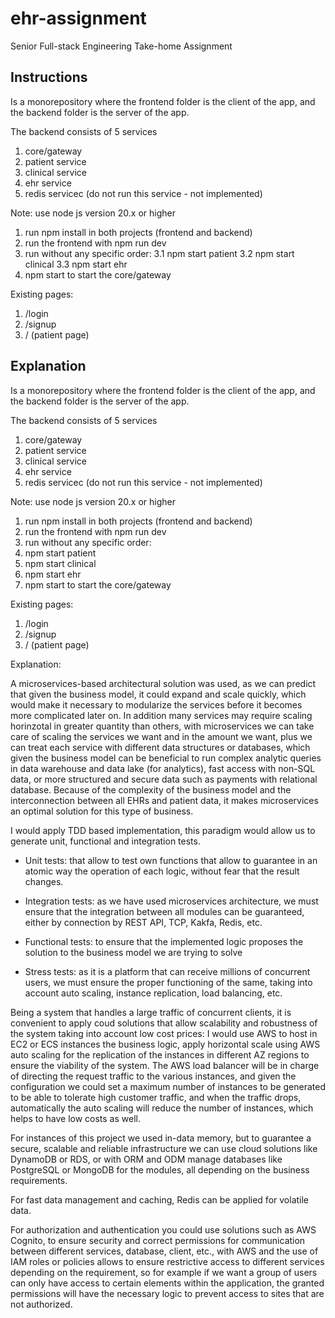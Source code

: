 # ehr-assignment

Senior Full-stack Engineering Take-home Assignment

## Instructions

Is a monorepository where the frontend folder is the client of the app, and the backend folder is the server of the app.

The backend consists of 5 services

1. core/gateway
2. patient service
3. clinical service
4. ehr service
5. redis servicec (do not run this service - not implemented)

Note: use node js version 20.x or higher

1. run npm install in both projects (frontend and backend)
2. run the frontend with npm run dev
3. run without any specific order:
   3.1 npm start patient
   3.2 npm start clinical
   3.3 npm start ehr
4. npm start to start the core/gateway

Existing pages:

1. /login
2. /signup
3. / (patient page)

## Explanation

Is a monorepository where the frontend folder is the client of the app, and the backend folder is the server of the app.

The backend consists of 5 services

1. core/gateway
2. patient service
3. clinical service
4. ehr service
5. redis servicec (do not run this service - not implemented)

Note: use node js version 20.x or higher

1. run npm install in both projects (frontend and backend)
2. run the frontend with npm run dev
3. run without any specific order:
4. npm start patient
5. npm start clinical
6. npm start ehr
7. npm start to start the core/gateway

Existing pages:

1. /login
2. /signup
3. / (patient page)

Explanation:

A microservices-based architectural solution was used, as we can predict that given the business model, it could expand and scale quickly, which would make it necessary to modularize the services before it becomes more complicated later on. In addition many services may require scaling horinzotal in greater quantity than others, with microservices we can take care of scaling the services we want and in the amount we want, plus we can treat each service with different data structures or databases, which given the business model can be beneficial to run complex analytic queries in data warehouse and data lake (for analytics), fast access with non-SQL data, or more structured and secure data such as payments with relational database. Because of the complexity of the business model and the interconnection between all EHRs and patient data, it makes microservices an optimal solution for this type of business.

I would apply TDD based implementation, this paradigm would allow us to generate unit, functional and integration tests.

- Unit tests: that allow to test own functions that allow to guarantee in an atomic way the operation of each logic, without fear that the result changes.

- Integration tests: as we have used microservices architecture, we must ensure that the integration between all modules can be guaranteed, either by connection by REST API, TCP, Kakfa, Redis, etc.

- Functional tests: to ensure that the implemented logic proposes the solution to the business model we are trying to solve

- Stress tests: as it is a platform that can receive millions of concurrent users, we must ensure the proper functioning of the same, taking into account auto scaling, instance replication, load balancing, etc.

Being a system that handles a large traffic of concurrent clients, it is convenient to apply coud solutions that allow scalability and robustness of the system taking into account low cost prices: I would use AWS to host in EC2 or ECS instances the business logic, apply horizontal scale using AWS auto scaling for the replication of the instances in different AZ regions to ensure the viability of the system. The AWS load balancer will be in charge of directing the request traffic to the various instances, and given the configuration we could set a maximum number of instances to be generated to be able to tolerate high customer traffic, and when the traffic drops, automatically the auto scaling will reduce the number of instances, which helps to have low costs as well.

For instances of this project we used in-data memory, but to guarantee a secure, scalable and reliable infrastructure we can use cloud solutions like DynamoDB or RDS, or with ORM and ODM manage databases like PostgreSQL or MongoDB for the modules, all depending on the business requirements.

For fast data management and caching, Redis can be applied for volatile data.

For authorization and authentication you could use solutions such as AWS Cognito, to ensure security and correct permissions for communication between different services, database, client, etc., with AWS and the use of IAM roles or policies allows to ensure restrictive access to different services depending on the requirement, so for example if we want a group of users can only have access to certain elements within the application, the granted permissions will have the necessary logic to prevent access to sites that are not authorized.
